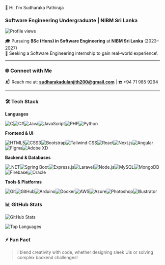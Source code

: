 👋 Hi, I'm Sudharaka Pathiraja

### Software Engineering Undergraduate | NIBM Sri Lanka

![Profile views](https://komarev.com/ghpvc/?username=sudharaka200&label=Profile%20views&color=0e75b6&style=flat)

🎓 Pursuing **BSc (Hons) in Software Engineering** at **NIBM Sri Lanka** (2023–2027)\
🌟 Seeking a Software Engineering internship to gain real-world experience\

---

### 🌐 Connect with Me

📬 Reach me at: **sudharakadulanjith200@gmail.com** | ☎️ +94 71 985 9294

---

### 🛠️ Tech Stack

**Languages**

![C](https://img.shields.io/badge/C-00599C?style=flat&logo=c&logoColor=white)![C#](https://img.shields.io/badge/C%23-239120?style=flat&logo=c-sharp&logoColor=white)![Java](https://img.shields.io/badge/Java-ED8B00?style=flat&logo=java&logoColor=white)![JavaScript](https://img.shields.io/badge/JavaScript-F7DF1E?style=flat&logo=javascript&logoColor=black)![PHP](https://img.shields.io/badge/PHP-777BB4?style=flat&logo=php&logoColor=white)![Python](https://img.shields.io/badge/Python-3776AB?style=flat&logo=python&logoColor=white)

**Frontend & UI**

![HTML5](https://img.shields.io/badge/HTML5-E34F26?style=flat&logo=html5&logoColor=white)![CSS3](https://img.shields.io/badge/CSS3-1572B6?style=flat&logo=css3&logoColor=white)![Bootstrap](https://img.shields.io/badge/Bootstrap-563D7C?style=flat&logo=bootstrap&logoColor=white)![Tailwind CSS](https://img.shields.io/badge/Tailwind_CSS-38B2AC?style=flat&logo=tailwind-css&logoColor=white)![React](https://img.shields.io/badge/React-20232A?style=flat&logo=react&logoColor=61DAFB)![Next.js](https://img.shields.io/badge/Next.js-000000?style=flat&logo=nextdotjs&logoColor=white)![Angular](https://img.shields.io/badge/Angular-DD0031?style=flat&logo=angular&logoColor=white)![Figma](https://img.shields.io/badge/Figma-F24E1E?style=flat&logo=figma&logoColor=white)![Adobe XD](https://img.shields.io/badge/AdobeXD-FF61F6?style=flat&logo=adobexd&logoColor=white)

**Backend & Databases**

![.NET](https://img.shields.io/badge/.NET-512BD4?style=flat&logo=dotnet&logoColor=white)![Spring Boot](https://img.shields.io/badge/Spring_Boot-6DB33F?style=flat&logo=spring-boot&logoColor=white)![Express.js](https://img.shields.io/badge/Express.js-000000?style=flat&logo=express&logoColor=white)![Laravel](https://img.shields.io/badge/Laravel-FF2D20?style=flat&logo=laravel&logoColor=white)![Node.js](https://img.shields.io/badge/Node.js-339933?style=flat&logo=nodedotjs&logoColor=white)![MySQL](https://img.shields.io/badge/MySQL-00000F?style=flat&logo=mysql&logoColor=white)![MongoDB](https://img.shields.io/badge/MongoDB-47A248?style=flat&logo=mongodb&logoColor=white)![Firebase](https://img.shields.io/badge/Firebase-FFCA28?style=flat&logo=firebase&logoColor=black)![Oracle](https://img.shields.io/badge/Oracle-F80000?style=flat&logo=oracle&logoColor=white)

**Tools & Platforms**

![Git](https://img.shields.io/badge/Git-F05032?style=flat&logo=git&logoColor=white)![GitHub](https://img.shields.io/badge/GitHub-181717?style=flat&logo=github&logoColor=white)![Arduino](https://img.shields.io/badge/Arduino-00979D?style=flat&logo=arduino&logoColor=white)![Docker](https://img.shields.io/badge/Docker-2496ED?style=flat&logo=docker&logoColor=white)![AWS](https://img.shields.io/badge/AWS-232F3E?style=flat&logo=amazonaws&logoColor=white)![Azure](https://img.shields.io/badge/Azure-0078D4?style=flat&logo=microsoftazure&logoColor=white)![Photoshop](https://img.shields.io/badge/Photoshop-31A8FF?style=flat&logo=adobephotoshop&logoColor=white)![Illustrator](https://img.shields.io/badge/Illustrator-FF9A00?style=flat&logo=adobeillustrator&logoColor=white)

### 📊 GitHub Stats

![GitHub Stats](https://github-readme-stats.vercel.app/api?username=Sudharaka200&show_icons=true&theme=radical)

![Top Languages](https://github-readme-stats.vercel.app/api/top-langs/?username=Sudharaka200&layout=compact&theme=radical)


### ⚡ Fun Fact

> I blend creativity with code, whether designing sleek UIs or solving complex backend challenges!
